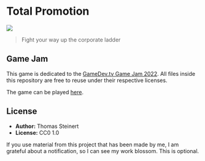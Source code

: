 # Total Promotion

[<img src="https://img.shields.io/badge/GameJam-GameDevTVJam2022-brightgreen.svg?logo=LOGO">](https://itch.io/jam/gamedevtv-jam-2022)

> Fight your way up the corporate ladder

## Game Jam

This game is dedicated to the [GameDev.tv Game Jam 2022](https://itch.io/jam/gamedevtv-jam-2022). All files inside this repository are free to reuse under their respective licenses.

The game can be played [here](https://kurthos-studio.itch.io/total-promotion).

## License

* **Author:** Thomas Steinert
* **License:** CC0 1.0

If you use material from this project that has been made by me, I am grateful about a notification, so I can see my work blossom. This is optional.
